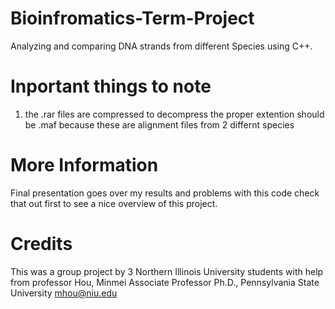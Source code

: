 # Bioinfromatics-Term-Project
Analyzing and comparing DNA strands from different Species using C++.

# Inportant things to note

1. the .rar files are compressed to decompress the proper extention should be .maf because these are alignment files from 2 differnt species

# More Information
Final presentation goes over my results and problems with this code check that out first to see a nice overview of this project.

# Credits
This was a group project by 3 Northern Illinois University students with help from professor 
Hou, Minmei 
Associate Professor 
Ph.D., Pennsylvania State University
mhou@niu.edu
